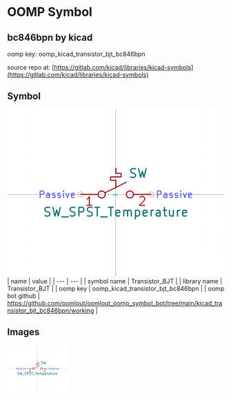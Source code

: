 # OOMP Symbol  
## bc846bpn  by kicad  
  
oomp key: oomp_kicad_transistor_bjt_bc846bpn  
  
source repo at: [https://gitlab.com/kicad/libraries/kicad-symbols](https://gitlab.com/kicad/libraries/kicad-symbols)  
## Symbol  
  
[![working.png](working_600.png)](working.png)  
| name | value | 
| --- | --- | 
| symbol name | Transistor_BJT | 
| library name | Transistor_BJT | 
| oomp key | oomp_kicad_transistor_bjt_bc846bpn | 
| oomp bot github | https://github.com/oomlout/oomlout_oomp_symbol_bot/tree/main/kicad_transistor_bjt_bc846bpn/working | 
## Images  
  
[![working.png](working_140.png)](working.png)  
